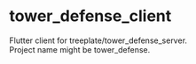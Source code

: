 # tower_defense_client

Flutter client for treeplate/tower_defense_server. <br>
Project name might be tower_defense.
